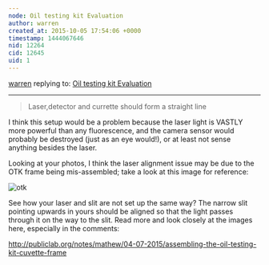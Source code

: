 ```yaml
---
node: Oil testing kit Evaluation
author: warren
created_at: 2015-10-05 17:54:06 +0000
timestamp: 1444067646
nid: 12264
cid: 12645
uid: 1
---
```




[warren](../profile/warren) replying to: [Oil testing kit Evaluation](../notes/chongyukwai/10-04-2015/oil-testing-kit-failure)

----
> Laser,detector and currette should form a straight line

I think this setup would be a problem because the laser light is VASTLY more powerful than any fluorescence, and the camera sensor would probably be destroyed (just as an eye would!), or at least not sense anything besides the laser. 

Looking at your photos, I think the laser alignment issue may be due to the OTK frame being mis-assembled; take a look at this image for reference:

![otk](https://i.publiclab.org/system/images/photos/000/010/939/medium/IMG_20150730_180946_2.jpg)

See how your laser and slit are not set up the same way? The narrow slit pointing upwards in yours should be aligned so that the light passes through it on the way to the slit. Read more and look closely at the images here, especially in the comments:

http://publiclab.org/notes/mathew/04-07-2015/assembling-the-oil-testing-kit-cuvette-frame